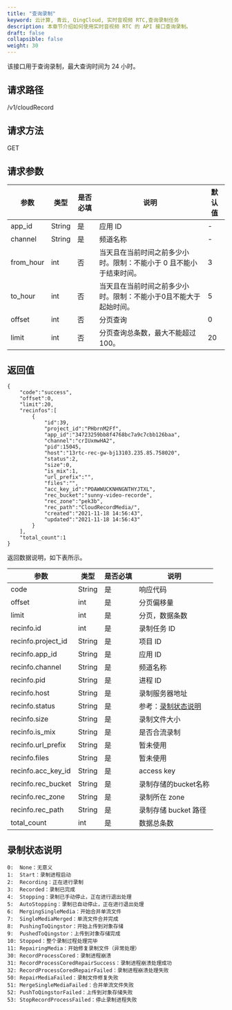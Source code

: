 ```yaml
---
title: "查询录制"
keyword: 云计算, 青云, QingCloud, 实时音视频 RTC,查询录制任务
description: 本章节介绍如何使用实时音视频 RTC 的 API 接口查询录制。
draft: false
collapsible: false
weight: 30
---
```


该接口用于查询录制，最大查询时间为 24 小时。

## 请求路径

/v1/cloudRecord

## 请求方法

GET

## 请求参数

| 参数      | 类型   | 是否必填 | 说明                                                         | 默认值 |
| --------- | ------ | -------- | ------------------------------------------------------------ | ------ |
| app_id    | String | 是       | 应用 ID                                                      | -      |
| channel   | String | 是       | 频道名称                                                     | -      |
| from_hour | int    | 否       | 当天且在当前时间之前多少小时。限制：不能小于 0 且不能小于结束时间。 | 3      |
| to_hour   | int    | 否       | 当天且在当前时间之前多少小时。限制：不能小于0且不能大于起始时间。 | 5      |
| offset    | int    | 否       | 分页查询                                                     | 0      |
| limit     | int    | 否       | 分页查询总条数，最大不能超过 100。                           | 20     |

## 返回值

```
{
    "code":"success",
    "offset":0,
    "limit":20,
    "recinfos":[
        {
            "id":39,
            "project_id":"PHbrnM2Ff",
            "app_id":"34723259bb8f4768bc7a9c7cbb126baa",
            "channel":"crIUxmwHA2",
            "pid":15045,
            "host":"13rtc-rec-gw-bj13103.235.85.758020",
            "status":2,
            "size":0,
            "is_mix":1,
            "url_prefix":"",
            "files":"",
            "acc_key_id":"POAWWUCKNHNGNTHYJTXL",
            "rec_bucket":"sunny-video-recorde",
            "rec_zone":"pek3b",
            "rec_path":"CloudRecordMedia/",
            "created":"2021-11-18 14:56:43",
            "updated":"2021-11-18 14:56:43"
        }
    ],
    "total_count":1
}
```

返回数据说明，如下表所示。

| 参数               | 类型   | 是否必填 | 说明                                |
| ------------------ | ------ | -------- | ----------------------------------- |
| code               | String | 是       | 响应代码                            |
| offset             | int    | 是       | 分页偏移量                          |
| limit              | int    | 是       | 分页，数据条数                      |
| recinfo.id         | int    | 是       | 录制任务 ID                         |
| recinfo.project_id | String | 是       | 项目 ID                             |
| recinfo.app_id     | String | 是       | 应用 ID                             |
| recinfo.channel    | String | 是       | 频道名称                            |
| recinfo.pid        | String | 是       | 进程 ID                             |
| recinfo.host       | String | 是       | 录制服务器地址                      |
| recinfo.status     | String | 是       | 参考：[录制状态说明](#录制状态说明) |
| recinfo.size       | String | 是       | 录制文件大小                        |
| recinfo.is_mix     | String | 是       | 是否合流录制                        |
| recinfo.url_prefix | String | 是       | 暂未使用                            |
| recinfo.files      | String | 是       | 暂未使用                            |
| recinfo.acc_key_id | String | 是       | access key                          |
| recinfo.rec_bucket | String | 是       | 录制存储的bucket名称                |
| recinfo.rec_zone   | String | 是       | 录制所在 zone                       |
| recinfo.rec_path   | String | 是       | 录制存储 bucket 路径                |
| total_count        | int    | 是       | 数据总条数                          |

## 录制状态说明

```
0:  None：无意义
1:  Start：录制进程启动
2:  Recording：正在进行录制
3:  Recorded：录制已完成
4:  Stopping：录制已手动停止，正在进行退出处理
5:  AutoStopping：录制已自动停止，正在进行退出处理
6:  MergingSingleMedia：开始合并单流文件
7:  SingleMediaMerged：单流文件合并完成
8:  PushingToQingstor：开始上传到对象存储
9:  PushedToQingstor：上传到对象存储完成
10: Stopped：整个录制过程处理完毕
11: RepairingMedia：开始修复录制文件（异常处理）
30: RecordProcessCored：录制进程崩溃
31: RecordProcessCoredRepairSuccess：录制进程崩溃处理成功
32: RecordProcessCoredRepairFailed：录制进程崩溃处理失败
50: RepairMediaFailed：录制文件修复失败
51: MergeSingleMediaFailed：合并单流文件失败
52: PushToQingstorFailed：上传到对象存储失败
53: StopRecordProcessFailed：停止录制进程失败
```



